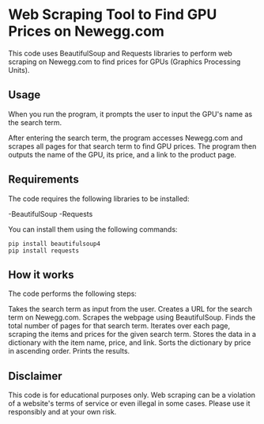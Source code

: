 # Web Scraping Tool to Find GPU Prices on Newegg.com

This code uses BeautifulSoup and Requests libraries to perform web scraping on Newegg.com to find prices for GPUs (Graphics Processing Units).

## Usage

When you run the program, it prompts the user to input the GPU's name as the search term.

After entering the search term, the program accesses Newegg.com and scrapes all pages for that search term to find GPU prices. The program then outputs the name of the GPU, its price, and a link to the product page.

## Requirements

The code requires the following libraries to be installed:

-BeautifulSoup
-Requests

You can install them using the following commands:
```
pip install beautifulsoup4
pip install requests
```

## How it works

The code performs the following steps:

Takes the search term as input from the user.
Creates a URL for the search term on Newegg.com.
Scrapes the webpage using BeautifulSoup.
Finds the total number of pages for that search term.
Iterates over each page, scraping the items and prices for the given search term.
Stores the data in a dictionary with the item name, price, and link.
Sorts the dictionary by price in ascending order.
Prints the results.

## Disclaimer

This code is for educational purposes only. Web scraping can be a violation of a website's terms of service or even illegal in some cases. Please use it responsibly and at your own risk.
